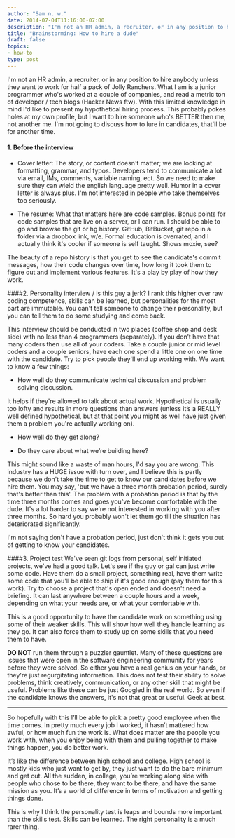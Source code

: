 ```yaml
---
author: "Sam n. w."
date: 2014-07-04T11:16:00-07:00
description: "I'm not an HR admin, a recruiter, or in any position to hire anybody unless they want to work for half a pack of Jolly Ranchers. What I am is a junior programmer who's worked at a couple of companies, and read a metric ton of developer / tech blogs (Hacker News ftw). With this limited knowledge in mind I'd like to present my hypothetical hiring process."
title: "Brainstorming: How to hire a dude"
draft: false
topics:
- how-to
type: post
---
```


I'm not an HR admin, a recruiter, or in any position to hire anybody unless they want to work for half a pack of Jolly Ranchers. What I am is a junior programmer who's worked at a couple of companies, and read a metric ton of developer / tech blogs (Hacker News ftw). With this limited knowledge in mind I'd like to present my hypothetical hiring process. This probably pokes holes at my own profile, but I want to hire someone who's BETTER then me, not another me. I'm not going to discuss how to lure in candidates, that'll be for another time.

#### 1. Before the interview
 - Cover letter: The story, or content doesn't matter; we are looking at formatting, grammar, and typos. Developers tend to communicate a lot via email, IMs, comments, variable naming, ect.  So we need to make sure they can wield the english language pretty well. Humor in a cover letter is always plus. I'm not interested in people who take themselves too seriously.

 - The resume: What that matters here are code samples. Bonus points for code samples that are live on a server, or I can run.  I should be able to go and browse the git or hg history. GitHub, BitBucket, git repo in a folder via a dropbox link, w/e. Formal education is overrated, and I actually think it's cooler if someone is self taught. Shows moxie, see? 

The beauty of a repo history is that you get to see the candidate's commit messages, how their code changes over time, how long it took them to figure out and implement various features. It's a play by play of how they work.

####2. Personality interview / is this guy a jerk?
I rank this higher over raw coding competence, skills can be learned, but personalities for the most part are immutable. You can't tell someone to change their personality, but you can tell them to do some studying and come back.

This interview should be conducted in two places (coffee shop and desk side) with no less than 4 programmers (separately). If you don’t have that many coders then use all of your coders. Take a couple junior or mid level coders and a couple seniors, have each one spend a little one on one time with the candidate. Try to pick people they'll end up working with. We want to know a few things:

- How well do they communicate technical discussion and problem solving discussion.

It helps if they're allowed to talk about actual work. Hypothetical is usually too lofty and results in more questions than answers (unless it’s a REALLY well defined hypothetical, but at that point you might as well have just given them a problem you're actually working on).

- How well do they get along?

- Do they care about what we’re building here?

This might sound like a waste of man hours, I'd say you are wrong. This industry has a HUGE issue with turn over, and I believe this is partly because we don't take the time to get to know our candidates before we hire them. You may say, 'but we have a three month probation period, surely that's better than this'. The problem with a probation period is that by the time three months comes and goes you've become comfortable with the dude. It's a lot harder to say we're not interested in working with you after three months. So hard you probably won't let them go till the situation has deteriorated significantly.

I'm not saying don't have a probation period, just don't think it gets you out of getting to know your candidates.

####3. Project test
We've seen git logs from personal, self initiated projects, we've had a good talk. Let's see if the guy or gal can just write some code. Have them do a small project, something real, have them write some code that you'll be able to ship if it's good enough (pay them for this work). Try to choose a project that's open ended and doesn't need a briefing. It can last anywhere between a couple hours and a week, depending on what your needs are, or what your comfortable with.

This is a good opportunity to have the candidate work on something using some of their weaker skills. This will show how well they handle learning as they go. It can also force them to study up on some skills that you need them to have.

**DO NOT** run them through a puzzler gauntlet. Many of these questions are issues that were open in the software engineering community for years before they were solved. So either you have a real genius on your hands, or they're just regurgitating information. This does not test their ability to solve problems, think creatively, communication, or any other skill that might be useful. Problems like these can be just Googled in the real world. So even if the candidate knows the answers, it's not that great or useful. Geek at best.

---

So hopefully with this I’ll be able to pick a pretty good employee when the time comes. In pretty much every job I worked, it hasn’t mattered how awful, or how much fun the work is. What does matter are the people you work with, when you enjoy being with them and pulling together to make things happen, you do better work.

It’s like the difference between high school and college. High school is mostly kids who just want to get by, they just want to do the bare minimum and get out. All the sudden, in college, you’re working along side with people who chose to be there, they want to be there, and have the same mission as you. It’s a world of difference in terms of motivation and getting things done.

This is why I think the personality test is leaps and bounds more important than the skills test. Skills can be learned. The right personality is a much rarer thing.